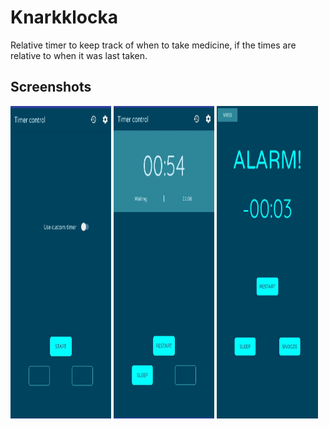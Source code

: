# Knarkklocka
Relative timer to keep track of when to take medicine, if the times are relative to when it was last taken.

## Screenshots

<div style="display: inline">
<img src="https://github.com/kasanari/knarkklocka/blob/master/waiting.jpg" width="32%", height="500px">
<img src="https://github.com/kasanari/knarkklocka/blob/master/running.jpg" width="32%"height="500px">
<img src="https://github.com/kasanari/knarkklocka/blob/master/alarm.jpg" width="32%", height="500px">
</div>

